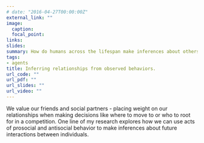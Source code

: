 ```yaml
---
# date: "2016-04-27T00:00:00Z"
external_link: ""
image:
  caption: 
  focal_point: 
links:
slides: 
summary: How do humans across the lifespan make inferences about others' relationships and what predictions can we make from our observations?
tags:
- agents
title: Inferring relationships from observed behaviors.
url_code: ""
url_pdf: ""
url_slides: ""
url_video: ""
---
```


We value our friends and social partners - placing weight on our relationships when making decisions like where to move to or who to root for in a competition. One line of my research explores how we can use acts of prosocial and antisocial behavior to make inferences about future interactions between individuals. 

